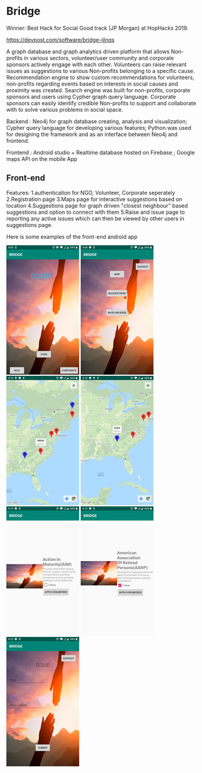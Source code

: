 # Bridge

 Winner: Best Hack for Social Good track (JP Morgan) at HopHacks 2019. 
 
 https://devpost.com/software/bridge-ijlnqs

 A graph database and graph analytics driven platform that allows Non-profits in various sectors, volunteer/user community and corporate sponsors actively engage with each other. Volunteers can raise relevant issues as suggestions to various Non-profits belonging to a specific cause. Recommendation engine to show custom recommendations for volunteers, non-profits regarding events based on interests in social causes and proximity was created. Search engine was built for non-profits, corporate sponsors and users using Cypher graph query language. Corporate sponsors can easily identify credible Non-profits to support and collaborate with to solve various problems in social space. 


 Backend : Neo4j for graph database creating, analysis and visualization; Cypher query language for developing various features; Python was used for designing the framework and as an interface between Neo4j and frontend.

 Frontend : Android studio + Realtime database hosted on Firebase ; Google maps API on the mobile App
 
## Front-end
Features:
1.authentication for NGO, Volunteer, Corporate seperately
2.Registration page
3.Maps page for interactive suggestions based on location
4.Suggestions page for graph driven "closest neighbour" based suggestions and option to connect with them
5.Raise and issue page to reporting any active issues which can then be viewed by other users in suggestions page.

Here is some examples of the front-end android app

![Login](/App-examples/Login-page.jpg)
![I2](/App-examples/Main-page.jpg)
![I3](/App-examples/maps-1.jpg)
![I6](/App-examples/maps-2.jpg)
![I4](/App-examples/suggestions-1.jpg)
![I7](/App-examples/suggestions-2.jpg)
![I5](/App-examples/issue.jpg)







